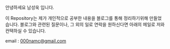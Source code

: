 안녕하세요 남성욱 입니다.

이 Repository는 제가 개인적으로 공부한 내용을 블로그를 통해 정리하기위해 만들었습니다. 블로그와 관련된 질문이나, 그 외의 일로 연락을 원하신다면 아래의 메일로 저와 컨택하실 수 있습니다.

email : 000namc@gmail.com
